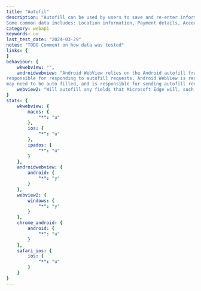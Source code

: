 ```yaml
---
title: "Autofil"
description: "Autofill can be used by users to save and re-enter information that they commonly fill out on web pages.
Some common data includes: Location information, Payment details, Account information."
category: webapi
keywords: ux
last_test_date: "2024-03-29"
notes: "TODO Comment on how data was tested"
links: {
}
behaviour: {
    wkwebview: "",
    androidwebview: "Android WebView relies on the Android autofill framework. Users can choose a default auto fill service, which will be
responsible for responding to autofill requests. Android WebView is responsible for detecting what fields in a web page
may need to be auto filled, and is responsible for sending autofill requests to the autofill framework.",
    webview2: "Will autofill any fields that Microsoft Edge will, such as names, street, email addresses, phone numbers, passwords, etc. Developers can control this in their application using the `CoreWebView2Settings.IsGeneralAutofillEnabled` and `CoreWebView2Settings.IsPasswordAutosaveEnabled` properties."
}
stats: {
    wkwebview: {
        macos: {
            "*": "u"
        },
        ios: {
            "*": "u"
        },
        ipados: {
            "*": "u"
        }
    },
    androidwebview: {
        android: {
            "*": "y"
        }
    },
    webview2: {
        windows: {
            "*": "y"
        }
    },
    chrome_android: {
        android: {
            "*": "u"
        }
    },
    safari_ios: {
        ios: {
            "*": "u"
        }
    }
}
---
```

